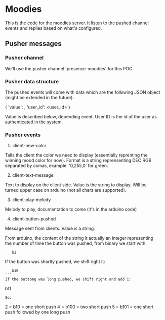# Moodies

This is the code for the moodies server. It listen to the pushed channel events and replies based on what's configured.

## Pusher messages

### Pusher channel

We'll use the pusher channel 'presence-moodies' for this POC.

### Pusher data structure

The pushed events will come with data which are the following JSON object (might be extended in the future):

  {
    'value': <value>
    , 'user_id': <user_id>
  }

Value is described below, depending event.
User ID is the id of the user as authenticated in the system.

### Pusher events

1. client-new-color

Tells the client the color we need to display (essentially reprenting the winning mood color for now).
Format is a string reprensenting DEC RGB separated by comas, example: '0,255,0' for green.

2. client-text-message

Text to display on the client side.
Value is the string to display. Will be turned upper case on arduino (not all chars are supported).

3. client-play-melody

Melody to play, documentation to come (it's in the arduino code)

4. client-button-pushed

Message sent from clients. Value is a string.

From arduino, the content of the string it actually an integer representing the number of time the button was pushed, from binary we start with:
```
   b1
```
If the button was shortly pushed, we shift right it:
````
   b10
```
If the buttong was long pushed, we shift right and add 1:
````
   b11
```
So:
```
   2 = b10 = one short push
   4 = b100 = two short push
   5 = b101 = one short push followed by one long push
```
